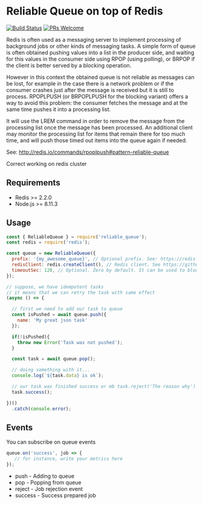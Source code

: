 # Reliable Queue on top of Redis

[![Build Status](https://travis-ci.com/you-think-you-are-special/ReliableQueue.svg?branch=master&clean)](https://travis-ci.com/you-think-you-are-special/ReliableQueue)
[![PRs Welcome](https://img.shields.io/badge/PRs-welcome-brightgreen.svg)](.github/CONTRIBUTING.md)


Redis is often used as a messaging server to implement processing of background jobs or other kinds of messaging tasks.
A simple form of queue is often obtained pushing values into a list in the producer side, and waiting for this values in the consumer side using RPOP (using polling), or BRPOP if the client is better served by a blocking operation.  
  
However in this context the obtained queue is not reliable as messages can be lost, for example in the case there is a network problem or if the consumer crashes just after the message is received but it is still to process.
RPOPLPUSH (or BRPOPLPUSH for the blocking variant) offers a way to avoid this problem: the consumer fetches the message and at the same time pushes it into a processing list.  
  
It will use the LREM command in order to remove the message from the processing list once the message has been processed.
An additional client may monitor the processing list for items that remain there for too much time, and will push those timed out items into the queue again if needed.

See: http://redis.io/commands/rpoplpush#pattern-reliable-queue

Correct working on redis cluster

## Requirements

* Redis >= 2.2.0
* Node.js >= 8.11.3

## Usage

```javascript
const { ReliableQueue } = require('reliable_queue');
const redis = require('redis');

const queue = new ReliableQueue({
  prefix: '{my_awesome_queue}', // Optional prefix. See: https://redis.io/topics/cluster-spec#keys-hash-tags
  redisClient: redis.createClient(), // Redis client. See https://github.com/NodeRedis/node_redis or similar interface
  timeoutSec: 120, // Optional. Zero by default. It can be used to block connection indefinitely.
});

// suppose, we have idempotent tasks
// it means that we can retry the task with same effect
(async () => {

  // first we need to add our task to queue
  const isPushed = await queue.push({
    name: 'My great json task'
  });

  if(!isPushed){
    throw new Error('Task was not pushed');
  }

  const task = await queue.pop();

  // doing something with it...
  console.log(`${task.data} is ok`);

  // our task was finished success or mb task.reject('The reason why') ?
  task.success();

})()
  .catch(console.error);

```

## Events

You can subscribe on queue events

```javascript
queue.on('success', job => {
   // for instance, write your metrics here
});
```

* push - Adding to queue
* pop - Popping from queue
* reject - Job rejection event
* success - Success prepared job

